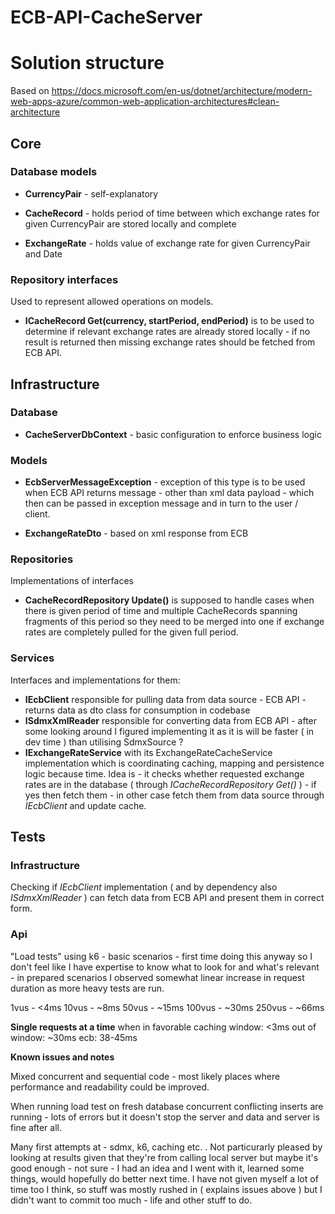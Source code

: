 # ECB-API-CacheServer

# Solution structure

Based on https://docs.microsoft.com/en-us/dotnet/architecture/modern-web-apps-azure/common-web-application-architectures#clean-architecture

## Core
### Database models

- **CurrencyPair** - self-explanatory

- **CacheRecord** - holds period of time between which exchange rates for given CurrencyPair are stored locally and complete

- **ExchangeRate** - holds value of exchange rate for given CurrencyPair and Date

### Repository interfaces

Used to represent allowed operations on models.

- **ICacheRecord Get(currency, startPeriod, endPeriod)** is to be used to determine if relevant exchange rates are already stored locally - if no result is returned then missing exchange rates should be fetched from ECB API.


## Infrastructure
### Database
- **CacheServerDbContext** - basic configuration to enforce business logic

### Models

- **EcbServerMessageException** - exception of this type is to be used when ECB API returns message - other than xml data payload - which then can be passed in exception message and in turn to the user / client.

- **ExchangeRateDto** - based on xml response from ECB

### Repositories

Implementations of interfaces

- **CacheRecordRepository Update()** is supposed to handle cases when there is given period of time and multiple CacheRecords spanning fragments of this period so they need to be merged into one if exchange rates are completely pulled for the given full period.

### Services

Interfaces and implementations for them:

- **IEcbClient** responsible for pulling data from data source - ECB API - returns data as dto class for consumption in codebase
- **ISdmxXmlReader** responsible for converting data from ECB API - after some looking around I figured implementing it as it is will be faster ( in dev time ) than utilising SdmxSource ?
- **IExchangeRateService** with its ExchangeRateCacheService implementation which is coordinating caching, mapping and persistence logic because time. Idea is - it checks whether requested exchange rates are in the database ( through *ICacheRecordRepository Get()* ) - if yes then fetch them - in other case fetch them from data source through *IEcbClient* and update cache.

## Tests

### Infrastructure

Checking if *IEcbClient* implementation ( and by dependency also *ISdmxXmlReader* ) can fetch data from ECB API and present them in correct form.

### Api

"Load tests" using k6 - basic scenarios - first time doing this anyway so I don't feel like I have expertise to know what to look for and what's relevant - in prepared scenarios I observed somewhat linear increase in request duration as more heavy tests are run.

1vus - <4ms
10vus - ~8ms
50vus - ~15ms
100vus - ~30ms
250vus - ~66ms

**Single requests at a time**
when in favorable caching window:
<3ms
out of window:
~30ms
ecb:
38-45ms

**Known issues and notes**

Mixed concurrent and sequential code - most likely places where performance and readability could be improved.

When running load test on fresh database concurrent conflicting inserts are running - lots of errors but it doesn't stop the server and data and server is fine after all.

Many first attempts at - sdmx, k6, caching etc. . Not particurarly pleased by looking at results given that they're from calling local server but maybe it's good enough - not sure - I had an idea and I went with it, learned some things, would hopefully do better next time. I have not given myself a lot of time too I think, so stuff was mostly rushed in ( explains issues above ) but I didn't want to commit too much - life and other stuff to do.
